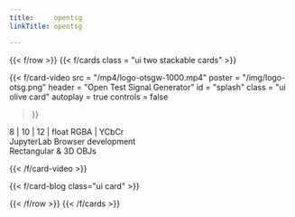 ```yaml
---
title:     opentsg
linkTitle: opentsg

---
```

<!-- ###  Row boundary ##################################################### -->
{{< f/row                                                                    >}}
{{< f/cards class = "ui two stackable cards"                                 >}}
<!-- --- card -------------------------------------------------------------  -->
{{< f/card-video
      src         =  "/mp4/logo-otsgw-1000.mp4"
      poster      =  "/img/logo-otsg.png"
      header      =  "Open Test Signal Generator"
      id          =  "splash"
      class       = "ui olive card"
      autoplay  = true
      controls  = false
 >}}

<div class="ui red message"> 8 | 10 | 12 | float RGBA | YCbCr </div>
<div class="ui orange message">JupyterLab Browser development</div>
<div class="ui green message">Rectangular & 3D OBJs</div>

{{< /f/card-video >}}

<!-- --- card -------------------------------------------------------------  -->

{{< f/card-blog class="ui card" >}}

{{< /f/row                                                                   >}}
{{< /f/cards                                                                  >}}
<!-- --- card -------------------------------------------------------------  -->

<!-- ###  Row boundary ##################################################### -->

<!-- ###  Row boundary ##################################################### -->
